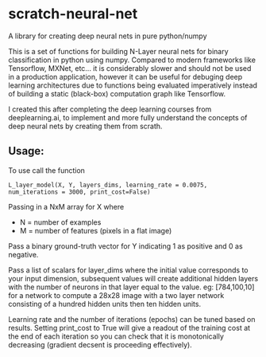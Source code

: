 # scratch-neural-net
A library for creating deep neural nets in pure python/numpy

This is a set of functions for building N-Layer neural nets for binary classification in python using numpy. Compared to modern frameworks like Tensorflow, MXNet, etc... it is considerably slower and should not be used in a production application, however it can be useful for debuging deep learning architectures due to functions being evaluated imperatively instead of building a static (black-box) computation graph like Tensorflow.

I created this after completing the deep learning courses from deeplearning.ai, to implement and more fully understand the concepts of deep neural nets by creating them from scrath.

## Usage:
To use call the function 
~~~~
L_layer_model(X, Y, layers_dims, learning_rate = 0.0075, num_iterations = 3000, print_cost=False)
~~~~
Passing in a NxM array for X where
* N = number of examples
* M = number of features (pixels in a flat image)

Pass a binary ground-truth vector for Y indicating 1 as positive and 0 as negative.

Pass a list of scalars for layer_dims where the initial value corresponds to your input dimension, subsequent values will create additional hidden layers with the number of neurons in that layer equal to the value. eg: [784,100,10] for a network to compute a 28x28 image with a two layer network consisting of a hundred hidden units then ten hidden units.

Learning rate and the number of iterations (epochs) can be tuned based on results. Setting print_cost to True will give a readout of the training cost at the end of each iteration so you can check that it is monotonically decreasing (gradient decsent is proceeding effectively).
